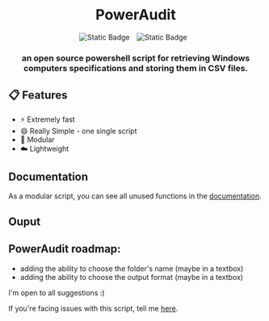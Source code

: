 <div align="center">
<h1>PowerAudit</h1>
<img alt="Static Badge" src="https://img.shields.io/badge/windows_version-10_%7C_11-green?style=for-the-badge&logo=windows&labelColor=%23313244&color=%2389dceb" style="margin-right: 10px">
<img alt="Static Badge" src="https://img.shields.io/badge/Release-v0.5-green?style=for-the-badge&labelColor=%23313244&color=%23a6e3a1" style="margin-right: 10px">
<h3>
an open source powershell script for retrieving Windows computers specifications and storing them in CSV files.
</h3>
</div>

## 📋 Features

- ⚡ Extremely fast
- 😄 Really Simple - one single script
- 🔧 Modular
- ☁️ Lightweight

## Documentation
As a modular script, you can see all unused functions in the [documentation](https://github.com/Yelodress/PowerShell-Audit-Tool/blob/main/documentation.md).

## Ouput

## PowerAudit roadmap:
- adding the ability to choose the folder's name (maybe in a textbox)
- adding the ability to choose the output format (maybe in a textbox)


I'm open to all suggestions :)

If you're facing issues with this script, tell me [here](https://github.com/Yelodress/PowerShell-Audit-Tool/issues).
